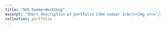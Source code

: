```yaml
---
title: "NUS SummerWorkShop"
excerpt: "Short description of portfolio item number 1<br/><img src='/images/NUS.png' style='zoom:50%'>"
collection: portfolio
---
```


